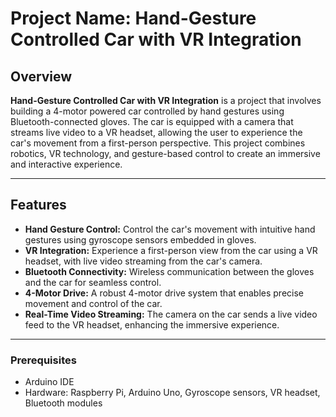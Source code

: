 # Project Name: Hand-Gesture Controlled Car with VR Integration

## Overview

**Hand-Gesture Controlled Car with VR Integration** is a project that involves building a 4-motor powered car controlled by hand gestures using Bluetooth-connected gloves. The car is equipped with a camera that streams live video to a VR headset, allowing the user to experience the car's movement from a first-person perspective. This project combines robotics, VR technology, and gesture-based control to create an immersive and interactive experience.

---

## Features

- **Hand Gesture Control:** Control the car's movement with intuitive hand gestures using gyroscope sensors embedded in gloves.
- **VR Integration:** Experience a first-person view from the car using a VR headset, with live video streaming from the car's camera.
- **Bluetooth Connectivity:** Wireless communication between the gloves and the car for seamless control.
- **4-Motor Drive:** A robust 4-motor drive system that enables precise movement and control of the car.
- **Real-Time Video Streaming:** The camera on the car sends a live video feed to the VR headset, enhancing the immersive experience.

---



### Prerequisites

- Arduino IDE
- Hardware: Raspberry Pi, Arduino Uno, Gyroscope sensors, VR headset, Bluetooth modules
